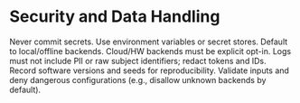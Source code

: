 # Security and Data Handling

Never commit secrets. Use environment variables or secret stores.
Default to local/offline backends. Cloud/HW backends must be explicit opt-in.
Logs must not include PII or raw subject identifiers; redact tokens and IDs.
Record software versions and seeds for reproducibility.
Validate inputs and deny dangerous configurations (e.g., disallow unknown backends by default).

